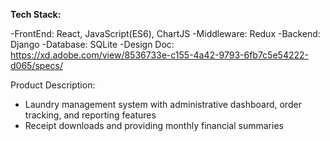 **Tech Stack:**

-FrontEnd: React, JavaScript(ES6), ChartJS
-Middleware: Redux
-Backend: Django
-Database: SQLite
-Design Doc: https://xd.adobe.com/view/8536733e-c155-4a42-9793-6fb7c5e54222-d065/specs/

Product Description:
- Laundry management system with administrative dashboard, order tracking, and reporting features
- Receipt downloads and providing monthly financial summaries


